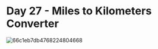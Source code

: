 # Day 27 - Miles to Kilometers Converter
![66c1eb7db4768224804668](https://github.com/user-attachments/assets/c1df33e3-4c53-49e6-bb1a-963db4b85c04)
